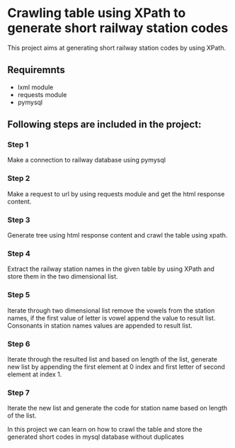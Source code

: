# Crawling table using XPath to generate short railway station codes

This project aims at generating short railway station codes by using XPath.

## Requiremnts
- lxml module
- requests module
- pymysql

## Following steps are included in the project:

### Step 1
Make a connection to railway database using pymysql

### Step 2
Make a request to url by using requests module and get the html response content.

### Step 3
Generate tree using html response content and crawl the table using xpath.

### Step 4
Extract the railway station names in the given table by using XPath and store them in the two dimensional list.

### Step 5
Iterate through two dimensional list remove the vowels from the station names, if the first value of letter is vowel
append the value to result list. Consonants in station names values are appended to result list.

### Step 6
Iterate through the resulted list and based on length of the list, generate new list by appending the first element at 0 index and first letter of second element at index 1.

### Step 7
Iterate the new list and  generate the code for station name based on length of the list.

In this project we can learn on how to crawl the table and store the generated short codes in mysql database without duplicates